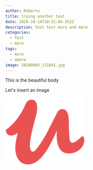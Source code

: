 ```yaml
---
author: Roberto
title: trying another test
date: 2020-10-14T10:51:04.552Z
description: Test test more and more
categories:
  - Test
  - more
tags:
  - more
  - amore
image: 20200803_121041.jpg
---
```

This is the beautiful body

Let's insert an image

![](udemy.png)